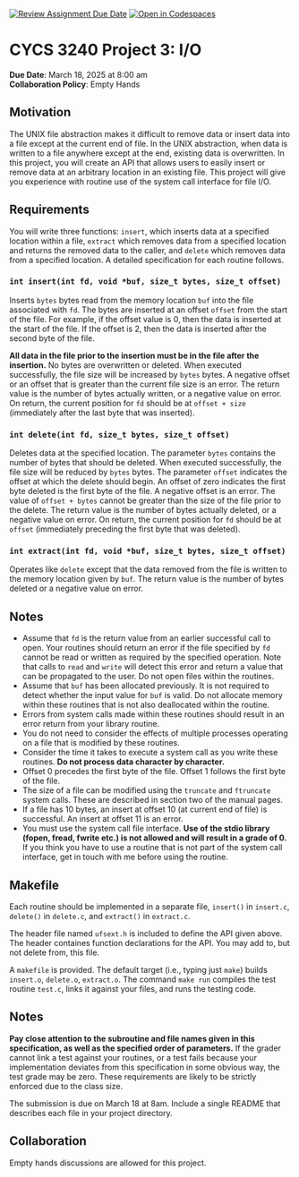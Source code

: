 [![Review Assignment Due Date](https://classroom.github.com/assets/deadline-readme-button-22041afd0340ce965d47ae6ef1cefeee28c7c493a6346c4f15d667ab976d596c.svg)](https://classroom.github.com/a/nMS2JiQY)
[![Open in Codespaces](https://classroom.github.com/assets/launch-codespace-2972f46106e565e64193e422d61a12cf1da4916b45550586e14ef0a7c637dd04.svg)](https://classroom.github.com/open-in-codespaces?assignment_repo_id=18625488)
# CYCS 3240 Project 3: I/O

**Due Date**: March 18, 2025 at 8:00 am  
**Collaboration Policy**:  Empty Hands

## Motivation
The UNIX file abstraction makes it difficult to remove data or insert data into a file except at the current end of file. In the UNIX abstraction, when data is written to a file anywhere except at the end, existing data is overwritten. In this project, you will create an API that allows users to easily insert or remove data at an arbitrary location in an existing file. This project will give you experience with routine use of the system call interface for file I/O.

## Requirements
You will write three functions: `insert`, which inserts data at a specified location within a file, `extract` which removes data from a specified location and returns the removed data to the caller, and `delete` which removes data from a specified location. A detailed specification for each routine follows.

### `int insert(int fd, void *buf, size_t bytes, size_t offset)`
Inserts `bytes` bytes read from the memory location `buf` into the file associated with `fd`. The bytes are inserted at an offset `offset` from the start of the file. For example, if the offset value is 0, then the data is inserted at the start of the file. If the offset is 2, then the data is inserted after the second byte of the file.

**All data in the file prior to the insertion must be in the file after the insertion.** No bytes are overwritten or deleted. When executed successfully, the file size will be increased by `bytes` bytes. A negative offset or an offset that is greater than the current file size is an error. The return value is the number of bytes actually written, or a negative value on error. On return, the current position for `fd` should be at `offset + size` (immediately after the last byte that was inserted).

### `int delete(int fd, size_t bytes, size_t offset)`
Deletes data at the specified location. The parameter `bytes` contains the number of bytes that should be deleted. When executed successfully, the file size will be reduced by `bytes` bytes. The parameter `offset` indicates the offset at which the delete should begin. An offset of zero indicates the first byte deleted is the first byte of the file. A negative offset is an error. The value of `offset + bytes` cannot be greater than the size of the file prior to the delete. The return value is the number of bytes actually deleted, or a negative value on error. On return, the current position for `fd` should be at `offset` (immediately preceding the first byte that was deleted).

### `int extract(int fd, void *buf, size_t bytes, size_t offset)`
Operates like `delete` except that the data removed from the file is written to the memory location given by `buf`. The return value is the number of bytes deleted or a negative value on error.

## Notes
- Assume that `fd` is the return value from an earlier successful call to open. Your routines should return an error if the file specified by `fd` cannot be read or written as required by the specified operation. Note that calls to `read` and `write` will detect this error and return a value that can be propagated to the user. Do not open files within the routines.
- Assume that `buf` has been allocated previously. It is not required to detect whether the input value for `buf` is valid. Do not allocate memory within these routines that is not also deallocated within the routine.
- Errors from system calls made within these routines should result in an error return from your library routine.
- You do not need to consider the effects of multiple processes operating on a file that is modified by these routines.
- Consider the time it takes to execute a system call as you write these routines. **Do not process data character by character.**
- Offset 0 precedes the first byte of the file. Offset 1 follows the first byte of the file.
- The size of a file can be modified using the `truncate` and `ftruncate` system calls. These are described in section two of the manual pages.
- If a file has 10 bytes, an insert at offset 10 (at current end of file) is successful. An insert at offset 11 is an error.
- You must use the system call file interface. **Use of the stdio library (fopen, fread, fwrite etc.) is not allowed and will result in a grade of 0.** If you think you have to use a routine that is not part of the system call interface, get in touch with me before using the routine.

## Makefile
Each routine should be implemented in a separate file, `insert()` in `insert.c`, `delete()` in `delete.c`, and `extract()` in `extract.c`.

The header file named `ufsext.h` is included to define the API given above. The header containes function declarations for the API. You may add to, but not delete from, this file.

A `makefile` is provided. The default target (i.e., typing just `make`) builds `insert.o`, `delete.o`, `extract.o`. The command `make run` compiles the test routine `test.c`, links it against your files, and runs the testing code. 

## Notes

**Pay close attention to the subroutine and file names given in this specification, as well as the specified order of parameters.** If the grader cannot link a test against your routines, or a test fails because your implementation deviates from this specification in some obvious way, the test grade may be zero. These requirements are likely to be strictly enforced due to the class size.

The submission is due on March 18 at 8am. Include a single README that describes each file in your project directory.

## Collaboration
Empty hands discussions are allowed for this project.


